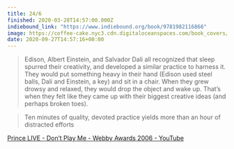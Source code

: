 ```yaml
---
title: 24/6
finished: 2020-03-28T14:57:00.000Z
indiebound_link: "https://www.indiebound.org/book/9781982116866"
image: https://coffee-cake.nyc3.cdn.digitaloceanspaces.com/book_covers/2020/9781982116866.webp
date: 2020-09-27T14:57:16+00:00
---
```

> Edison, Albert Einstein, and Salvador Dali all recognized that sleep spurred their creativity, and developed a similar practice to harness it. They would put something heavy in their hand (Edison used steel balls, Dali and Einstein, a key) and sit in a chair. When they grew drowsy and relaxed, they would drop the object and wake up. That’s when they felt like they came up with their biggest creative ideas (and perhaps broken toes).

> Ten minutes of quality, devoted practice yields more than an hour of distracted efforts

[Prince LIVE - Don’t Play Me - Webby Awards 2006 - YouTube](https://www.youtube.com/watch?v=AM0ZixzDto4)
